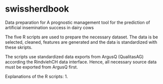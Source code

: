 # swissherdbook

Data preparation for A prognostic management tool for the prediction of artificial insemination success in dairy cows

The five R scripts are used to prepare the necessary dataset. The data is be selected, cleaned, features are generated and the data is standardized with these skripts.

The scripts use standardized data exports from ArgusQ (QualitasAG) according the RindviehCH data interface. Hence, all necessary source data must be exported from ArgusQ first.

Explanations of the R scripts:
1.
